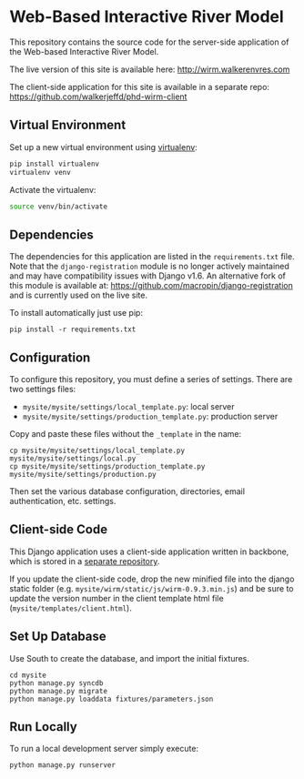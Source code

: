 Web-Based Interactive River Model
=================================

This repository contains the source code for the server-side application of the Web-based Interactive River Model.

The live version of this site is available here: http://wirm.walkerenvres.com

The client-side application for this site is available in a separate repo: https://github.com/walkerjeffd/phd-wirm-client

## Virtual Environment

Set up a new virtual environment using [virtualenv](https://pypi.python.org/pypi/virtualenv):

```bash
pip install virtualenv
virtualenv venv
```

Activate the virtualenv:

```bash
source venv/bin/activate
```

## Dependencies

The dependencies for this application are listed in the `requirements.txt` file. Note that the `django-registration` module is no longer actively maintained and may have compatibility issues with Django v1.6. An alternative fork of this module is available at: https://github.com/macropin/django-registration and is currently used on the live site.

To install automatically just use pip:

```shell
pip install -r requirements.txt
```

## Configuration

To configure this repository, you must define a series of settings. There are two settings files:

- `mysite/mysite/settings/local_template.py`: local server
- `mysite/mysite/settings/production_template.py`: production server

Copy and paste these files without the `_template` in the name:

```shell
cp mysite/mysite/settings/local_template.py mysite/mysite/settings/local.py
cp mysite/mysite/settings/production_template.py mysite/mysite/settings/production.py
```

Then set the various database configuration, directories, email authentication, etc. settings.

## Client-side Code

This Django application uses a client-side application written in backbone, which is stored in a [separate repository](https://github.com/walkerjeffd/phd-wirm-client).

If you update the client-side code, drop the new minified file into the django static folder (e.g. `mysite/wirm/static/js/wirm-0.9.3.min.js`) and be sure to update the version number in the client template html file (`mysite/templates/client.html`).

## Set Up Database

Use South to create the database, and import the initial fixtures.

```shell
cd mysite
python manage.py syncdb
python manage.py migrate
python manage.py loaddata fixtures/parameters.json
```

## Run Locally

To run a local development server simply execute:

```shell
python manage.py runserver
```
